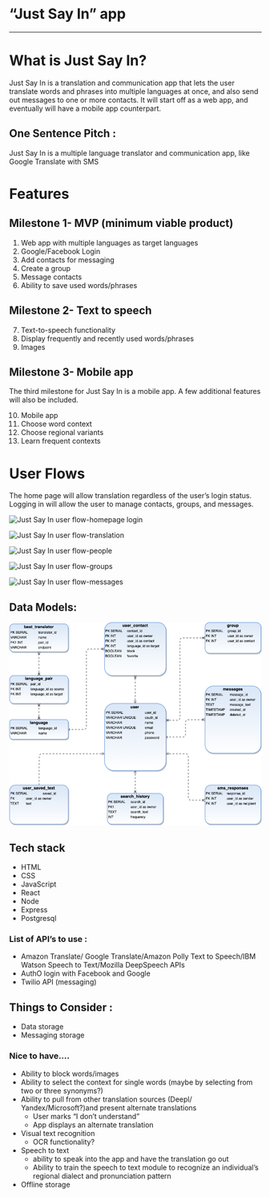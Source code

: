 # **“Just Say In” app**

---

# What is Just Say In?

Just Say In is a translation and communication app that lets the user translate words and phrases into multiple languages at once, and also send out messages to one or more contacts. It will start off as a web app, and eventually will have a mobile app counterpart.


## One Sentence Pitch :

Just Say In is a multiple language translator and communication app, like Google Translate with SMS


# Features


## Milestone 1- MVP (minimum viable product)

1. Web app with multiple languages as target languages
2. Google/Facebook Login
3. Add contacts for messaging
4. Create a group
5. Message contacts
6. Ability to save used words/phrases


## Milestone 2- Text to speech

7. Text-to-speech functionality
8. Display frequently and recently used words/phrases
9. Images


## Milestone 3- Mobile app

The third milestone for Just Say In is a mobile app. A few additional features will also be included.

10. Mobile app
11. Choose word context
12. Choose regional variants
13. Learn frequent contexts


# User Flows

The home page will allow translation regardless of the user’s login status. Logging in will allow the user to manage contacts, groups, and messages.

![Just Say In user flow-homepage login](https://github.com/naomiquinones/justsayin/readme_images/Just_Say_In_user_flow-homepage_login.png)

![Just Say In user flow-translation](https://github.com/naomiquinones/justsayin/readme_images/Just_Say_In_user_flow-translation.png)

![Just Say In user flow-people](https://github.com/naomiquinones/justsayin/readme_images/Just_Say_In_user_flow-people.png)

![Just Say In user flow-groups](https://github.com/naomiquinones/justsayin/readme_images/Just_Say_In_user_flow-groups.png)

![Just Say In user flow-messages](https://github.com/naomiquinones/justsayin/readme_images/Just_Say_In_user_flow-messages.png)


## Data Models:

![Just Say In data models](readme_images/Just_Say_In_data_models.png)

## Tech stack

*   HTML
*   CSS
*   JavaScript
*   React
*   Node
*   Express
*   Postgresql

### List of API’s to use :

*   Amazon Translate/ Google Translate/Amazon Polly Text to Speech/IBM Watson Speech to Text/Mozilla DeepSpeech APIs
*   AuthO login with Facebook and Google 
*   Twilio API (messaging)

## Things to Consider :

*   Data storage
*   Messaging storage

### Nice to have….

*   Ability to block words/images
*   Ability to select the context for single words (maybe by selecting from two or three synonyms?)
*   Ability to pull from other translation sources (Deepl/ Yandex/Microsoft?)and present alternate translations
    *   User marks “I don’t understand”
    *   App displays an alternate translation
*   Visual text recognition
    *   OCR functionality?
*   Speech to text
    *   ability to speak into the app and have the translation go out
    *   Ability to train the speech to text module to recognize an individual’s regional dialect and pronunciation pattern
*   Offline storage